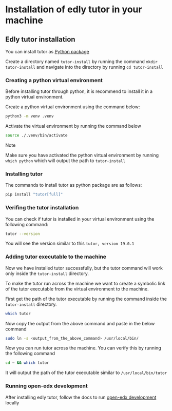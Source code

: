 # Installation of edly tutor in your machine

## Edly tutor installation
You can install tutor as [Python package](https://docs.tutor.edly.io/install.html#python-package)

Create a directory named ```tutor-install``` by running the command ```mkdir tutor-install``` and navigate into the directory by running ```cd tutor-install```


### Creating a python virtual environment
Before installing tutor through python, it is recommend to install it in a python virtual environment.

Create a python virtual environment using the command below:
```bash
python3 -m venv .venv
```

Activate the virtual environment by running the command below
```bash
source ./.venv/bin/activate
```
> [!NOTE]
> Make sure you have activated the python virtual environment by running ```which python``` which will output the path to ```tutor-install```


### Installing tutor
The commands to install tutor as python package are as follows:
```bash
pip install "tutor[full]"
```


### Verifing the tutor installation
You can check if tutor is installed in your virtual environment using the following command:
```bash
tutor --version
```

You will see the version similar to this ```tutor, version 19.0.1```


### Adding tutor executable to the machine
Now we have installed tutor successfully, but the tutor command will work only inside the ```tutor-install``` directory.

To make the tutor run across the machine we want to create a symbolic link of the tutor executable from the virtual environment to the machine.

First get the path of the tutor executable by running the command inside the ```tutor-install``` directory.
```bash
which tutor
```

Now copy the output from the above command and paste in the below command
```bash
sudo ln -s <output_from_the_above_command> /usr/local/bin/
```

Now you can run tutor across the machine. You can verify this by running the following command
```bash
cd ~ && which tutor
```
It will output the path of the tutor executable similar to ```/usr/local/bin/tutor```


### Running open-edx development
After installing edly tutor, follow the docs to run [open-edx development](https://github.com/jayaramcloud/lidoku-docs/blob/main/openedx-setup/OPEN_EDX_DEVELOPMENT.md) locally
